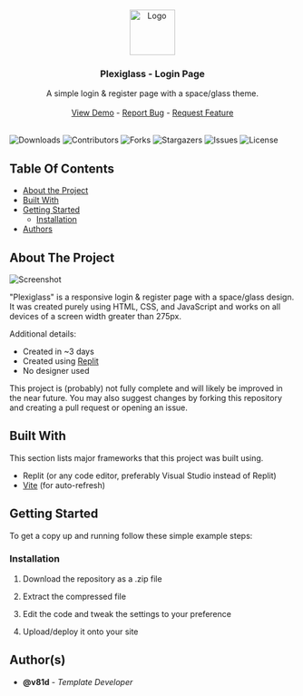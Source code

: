<br/>
<p align="center">
  <a href="https://github.com/v81d/Plexiglass-LoginRegister">
    <img src="https://replit.com/cdn-cgi/image/width=64,quality=80,format=auto/https://storage.googleapis.com/replit/images/1704248476149_1b9481201cf0af353d41e3b8cc5248ab.png" alt="Logo" width="80" height="80">
  </a>

  <h3 align="center">Plexiglass - Login Page</h3>

  <p align="center">
    A simple login & register page with a space/glass theme.
    <br/>
    <br/>
    <a href="http://v81d.sharestaging.com/Plexiglass/Login/index.html">View Demo</a>
    -
    <a href="https://github.com/v81d/Plexiglass-LoginRegister/issues">Report Bug</a>
    -
    <a href="https://github.com/v81d/Plexiglass-LoginRegister/issues">Request Feature</a>
    <br/>
    <br/>
  </p>
</p>

![Downloads](https://img.shields.io/github/downloads/v81d/Plexiglass-LoginRegister/total) ![Contributors](https://img.shields.io/github/contributors/v81d/Plexiglass-LoginRegister?color=dark-green) ![Forks](https://img.shields.io/github/forks/v81d/Plexiglass-LoginRegister?style=social) ![Stargazers](https://img.shields.io/github/stars/v81d/Plexiglass-LoginRegister?style=social) ![Issues](https://img.shields.io/github/issues/v81d/Plexiglass-LoginRegister) ![License](https://img.shields.io/github/license/v81d/Plexiglass-LoginRegister) 

## Table Of Contents

* [About the Project](#about-the-project)
* [Built With](#built-with)
* [Getting Started](#getting-started)
  * [Installation](#installation)
* [Authors](#authors)

## About The Project

![Screenshot](https://github.com/v81d/Plexiglass-LoginRegister/assets/92650958/779c58a2-4a28-4396-a669-a23067ebdec9)

"Plexiglass" is a responsive login & register page with a space/glass design. It was created purely using HTML, CSS, and JavaScript and works on all devices of a screen width greater than 275px.

Additional details:

* Created in ~3 days
* Created using [Replit](https://replit.com/@v81d/Plexiglass-LoginRegister)
* No designer used

This project is (probably) not fully complete and will likely be improved in the near future. You may also suggest changes by forking this repository and creating a pull request or opening an issue.

## Built With

This section lists major frameworks that this project was built using.

* Replit (or any code editor, preferably Visual Studio instead of Replit)
* [Vite](https://vitejs.dev) (for auto-refresh)

## Getting Started

To get a copy up and running follow these simple example steps:

### Installation

1. Download the repository as a .zip file

2. Extract the compressed file

3. Edit the code and tweak the settings to your preference

4. Upload/deploy it onto your site

## Author(s)

* **@v81d** - *Template Developer*
